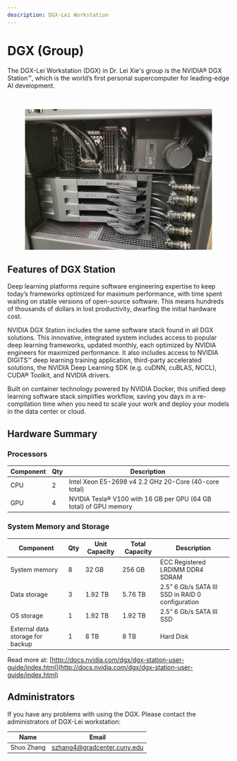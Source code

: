 ```yaml
---
description: DGX-Lei Workstation
---
```


# DGX (Group)

The DGX-Lei Workstation (DGX) in Dr. Lei Xie's group is the NVIDIA® DGX Station™, which is the world’s first personal supercomputer for leading-edge AI development.

<div>

<figure><img src="../../.gitbook/assets/微信图片_20230331150706_副本.jpg" alt=""><figcaption></figcaption></figure>

 

<figure><img src="../../.gitbook/assets/微信图片_20230331150700.jpg" alt=""><figcaption></figcaption></figure>

</div>

## Features of DGX Station

Deep learning platforms require software engineering expertise to keep today’s frameworks optimized for maximum performance, with time spent waiting on stable versions of open-source software. This means hundreds of thousands of dollars in lost productivity, dwarfing the initial hardware cost.

NVIDIA DGX Station includes the same software stack found in all DGX solutions. This innovative, integrated system includes access to popular deep learning frameworks, updated monthly, each optimized by NVIDIA engineers for maximized performance. It also includes access to NVIDIA DIGITS™ deep learning training application, third-party accelerated solutions, the NVIDIA Deep Learning SDK (e.g. cuDNN, cuBLAS, NCCL), CUDA® Toolkit, and NVIDIA drivers.

Built on container technology powered by NVIDIA Docker, this unified deep learning software stack simplifies workflow, saving you days in a re-compilation time when you need to scale your work and deploy your models in the data center or cloud.

## Hardware Summary

### Processors

| Component | Qty | Description                                                       |
| --------- | --- | ----------------------------------------------------------------- |
| CPU       | 2   | Intel Xeon E5-2698 v4 2.2 GHz 20-Core (40-core total)             |
| GPU       | 4   | NVIDIA Tesla® V100 with 16 GB per GPU (64 GB total) of GPU memory |

### System Memory and Storage

| Component                        | Qty | Unit Capacity | Total Capacity | Description                                      |
| -------------------------------- | --- | ------------- | -------------- | ------------------------------------------------ |
| System memory                    | 8   | 32 GB         | 256 GB         | ECC Registered LRDIMM DDR4 SDRAM                 |
| Data storage                     | 3   | 1.92 TB       | 5.76 TB        | 2.5” 6 Gb/s SATA III SSD in RAID 0 configuration |
| OS storage                       | 1   | 1.92 TB       | 1.92 TB        | 2.5” 6 Gb/s SATA III SSD                         |
| External data storage for backup | 1   | 8 TB          | 8 TB           | Hard Disk                                        |

Read more at: [http://docs.nvidia.com/dgx/dgx-station-user-guide/index.html](http://docs.nvidia.com/dgx/dgx-station-user-guide/index.html)

## Administrators

If you have any problems with using the DGX. Please contact the administrators of DGX-Lei workstation:

| Name       | Email                                                             |
| ---------- | ----------------------------------------------------------------- |
| Shuo Zhang | [szhang4@gradcenter.cuny.edu](mailto:szhang4@gradcenter.cuny.edu) |
